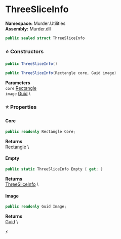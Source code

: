 # ThreeSliceInfo

**Namespace:** Murder.Utilities \
**Assembly:** Murder.dll

```csharp
public sealed struct ThreeSliceInfo
```

### ⭐ Constructors
```csharp
public ThreeSliceInfo()
```

```csharp
public ThreeSliceInfo(Rectangle core, Guid image)
```

**Parameters** \
`core` [Rectangle](../..//Murder/Core/Geometry/Rectangle.html) \
`image` [Guid](https://learn.microsoft.com/en-us/dotnet/api/System.Guid?view=net-7.0) \

### ⭐ Properties
#### Core
```csharp
public readonly Rectangle Core;
```

**Returns** \
[Rectangle](../..//Murder/Core/Geometry/Rectangle.html) \
#### Empty
```csharp
public static ThreeSliceInfo Empty { get; }
```

**Returns** \
[ThreeSliceInfo](../..//Murder/Utilities/ThreeSliceInfo.html) \
#### Image
```csharp
public readonly Guid Image;
```

**Returns** \
[Guid](https://learn.microsoft.com/en-us/dotnet/api/System.Guid?view=net-7.0) \


⚡